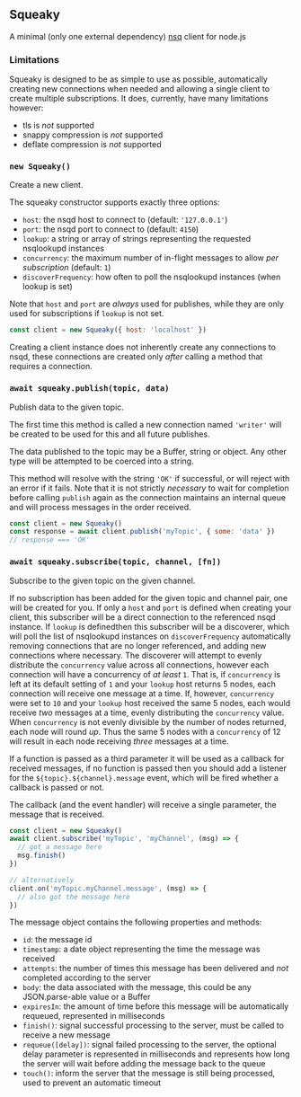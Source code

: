 ## Squeaky

A minimal (only one external dependency) [nsq](http://nsq.io) client for node.js

### Limitations

Squeaky is designed to be as simple to use as possible, automatically creating new connections when needed and allowing a single client to create multiple subscriptions.
It does, currently, have many limitations however:

- tls is _not_ supported
- snappy compression is _not_ supported
- deflate compression is _not_ supported

### `new Squeaky()`

Create a new client.

The squeaky constructor supports exactly three options:

- `host`: the nsqd host to connect to (default: `'127.0.0.1'`)
- `port`: the nsqd port to connect to (default: `4150`)
- `lookup`: a string or array of strings representing the requested nsqlookupd instances
- `concurrency`: the maximum number of in-flight messages to allow _per subscription_ (default: `1`)
- `discoverFrequency`: how often to poll the nsqlookupd instances (when lookup is set)

Note that `host` and `port` are _always_ used for publishes, while they are only used for subscriptions if `lookup` is not set.

```js
const client = new Squeaky({ host: 'localhost' })
```

Creating a client instance does not inherently create any connections to nsqd, these connections are created only _after_ calling a method that requires a connection.

### `await squeaky.publish(topic, data)`

Publish data to the given topic.

The first time this method is called a new connection named `'writer'` will be created to be used for this and all future publishes.

The data published to the topic may be a Buffer, string or object. Any other type will be attempted to be coerced into a string.

This method will resolve with the string `'OK'` if successful, or will reject with an error if it fails. Note that it is not strictly _necessary_ to wait for completion before calling `publish` again as the connection maintains an internal queue and will process messages in the order received.

```js
const client = new Squeaky()
const response = await client.publish('myTopic', { some: 'data' })
// response === 'OK'
```

### `await squeaky.subscribe(topic, channel, [fn])`

Subscribe to the given topic on the given channel.

If no subscription has been added for the given topic and channel pair, one will be created for you. If only a `host` and `port` is defined when creating your client, this subscriber will be a direct connection to the referenced nsqd instance. If `lookup` is definedthen this subscriber will be a discoverer, which will poll the list of nsqlookupd instances on `discoverFrequency` automatically removing connections that are no longer referenced, and adding new connections where necessary. The discoverer will attempt to evenly distribute the `concurrency` value across all connections, however each connection will have a concurrency of _at least_ `1`. That is, if `concurrency` is left at its default setting of `1` and your `lookup` host returns 5 nodes, each connection will receive one message at a time. If, however, `concurrency` were set to `10` and your `lookup` host received the same 5 nodes, each would receive _two_ messages at a time, evenly distributing the `concurrency` value. When `concurrency` is not evenly divisible by the number of nodes returned, each node will round _up_. Thus the same 5 nodes with a `concurrency` of 12 will result in each node receiving _three_ messages at a time.

If a function is passed as a third parameter it will be used as a callback for received messages, if no function is passed then you should add a listener for the `${topic}.${channel}.message` event, which will be fired whether a callback is passed or not.

The callback (and the event handler) will receive a single parameter, the message that is received.

```js
const client = new Squeaky()
await client.subscribe('myTopic', 'myChannel', (msg) => {
  // got a message here
  msg.finish()
})

// alternatively
client.on('myTopic.myChannel.message', (msg) => {
  // also got the message here
})
```

The message object contains the following properties and methods:

- `id`: the message id
- `timestamp`: a date object representing the time the message was received
- `attempts`: the number of times this message has been delivered and _not_ completed according to the server
- `body`: the data associated with the message, this could be any JSON.parse-able value or a Buffer
- `expiresIn`: the amount of time before this message will be automatically requeued, represented in milliseconds
- `finish()`: signal successful processing to the server, must be called to receive a new message
- `requeue([delay])`: signal failed processing to the server, the optional delay parameter is represented in milliseconds and represents how long the server will wait before adding the message back to the queue
- `touch()`: inform the server that the message is still being processed, used to prevent an automatic timeout
